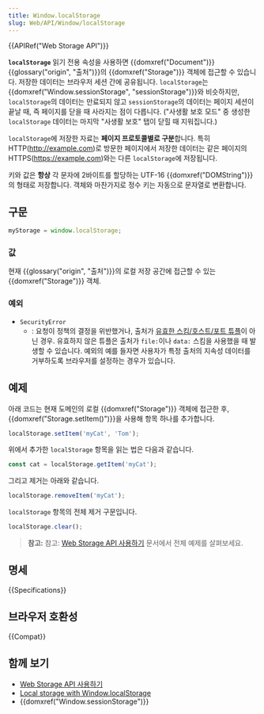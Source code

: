 ```yaml
---
title: Window.localStorage
slug: Web/API/Window/localStorage
---
```


{{APIRef("Web Storage API")}}

**`localStorage`** 읽기 전용 속성을 사용하면 {{domxref("Document")}} {{glossary("origin", "출처")}}의 {{domxref("Storage")}} 객체에 접근할 수 있습니다. 저장한 데이터는 브라우저 세션 간에 공유됩니다. `localStorage`는 {{domxref("Window.sessionStorage", "sessionStorage")}}와 비슷하지만, `localStorage`의 데이터는 만료되지 않고 `sessionStorage`의 데이터는 페이지 세션이 끝날 때, 즉 페이지를 닫을 때 사라지는 점이 다릅니다. ("사생활 보호 모드" 중 생성한 `localStorage` 데이터는 마지막 "사생활 보호" 탭이 닫힐 때 지워집니다.)

`localStorage`에 저장한 자료는 **페이지 프로토콜별로 구분**합니다. 특히 HTTP(<http://example.com>)로 방문한 페이지에서 저장한 데이터는 같은 페이지의 HTTPS(<https://example.com>)와는 다른 `localStorage`에 저장됩니다.

키와 값은 **항상** 각 문자에 2바이트를 할당하는 UTF-16 {{domxref("DOMString")}}의 형태로 저장합니다. 객체와 마찬가지로 정수 키는 자동으로 문자열로 변환합니다.

## 구문

```js
myStorage = window.localStorage;
```

### 값

현재 {{glossary("origin", "출처")}}의 로컬 저장 공간에 접근할 수 있는 {{domxref("Storage")}} 객체.

### 예외

- `SecurityError`
  - : 요청이 정책의 결정을 위반했거나, 출처가 [유효한 스킴/호스트/포트 튜플](/ko/docs/Web/Security/Same-origin_policy#출처의_정의)이 아닌 경우. 유효하지 않은 튜플은 출처가 `file:`이나 `data:` 스킴을 사용했을 때 발생할 수 있습니다. 예외의 예를 들자면 사용자가 특정 출처의 지속성 데이터를 거부하도록 브라우저를 설정하는 경우가 있습니다.

## 예제

아래 코드는 현재 도메인의 로컬 {{domxref("Storage")}} 객체에 접근한 후, {{domxref("Storage.setItem()")}}을 사용해 항목 하나를 추가합니다.

```js
localStorage.setItem('myCat', 'Tom');
```

위에서 추가한 `localStorage` 항목을 읽는 법은 다음과 같습니다.

```js
const cat = localStorage.getItem('myCat');
```

그리고 제거는 아래와 같습니다.

```js
localStorage.removeItem('myCat');
```

`localStorage` 항목의 전체 제거 구문입니다.

```js
localStorage.clear();
```

> **참고:** 참고: [Web Storage API 사용하기](/ko/docs/Web/API/Web_Storage_API/Using_the_Web_Storage_API) 문서에서 전체 예제를 살펴보세요.

## 명세

{{Specifications}}

## 브라우저 호환성

{{Compat}}

## 함께 보기

- [Web Storage API 사용하기](/ko/docs/Web/API/Web_Storage_API/Using_the_Web_Storage_API)
- [Local storage with Window.localStorage](/ko/docs/Web/API/Web_Storage_API/Local_storage)
- {{domxref("Window.sessionStorage")}}
